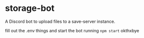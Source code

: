 # storage-bot
A Discord bot to upload files to a save-server instance.

fill out the .env things and start the bot running `npm start` okthxbye
